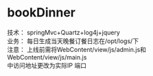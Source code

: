 # bookDinner
 技术： springMvc+Quartz+log4j+jquery <br>
 业务： 每日生成当天晚餐订餐日志在/opt/logs/下<br>
 注意： 上线前需将WebContent/view/js/admin.js和WebContent/view/js/main.js<br>
       中访问地址更改为实际IP 端口